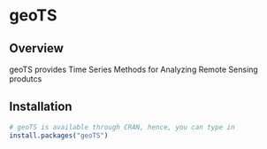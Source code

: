 # geoTS

## Overview 
geoTS provides Time Series Methods for Analyzing Remote Sensing produtcs

## Installation
``` r
# geoTS is available through CRAN, hence, you can type in
install.packages("geoTS")
```
